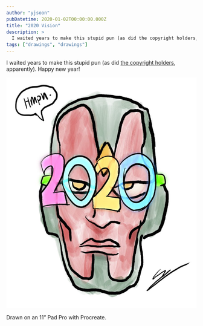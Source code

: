 ```yaml
---
author: "yjsoon"
pubDatetime: 2020-01-02T00:00:00.000Z
title: "2020 Vision"
description: >
  I waited years to make this stupid pun (as did the copyright holders, apparently). Happy new year! Drawn on an 11” Pad Pro with Procreate.
tags: ["drawings", "drawings"]
---
```



I waited years to make this stupid pun (as did [the copyright holders](https://www.instagram.com/p/B6w7bN9odUN/?igshid=1mi291p0auquv), apparently). Happy new year!

![](../../assets/images/2020/01/CFAF7992-4550-429F-AD5C-A458090FFD71-847x1024.jpeg)

Drawn on an 11” Pad Pro with Procreate.